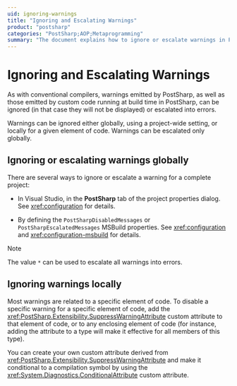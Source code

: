 ```yaml
---
uid: ignoring-warnings
title: "Ignoring and Escalating Warnings"
product: "postsharp"
categories: "PostSharp;AOP;Metaprogramming"
summary: "The document explains how to ignore or escalate warnings in PostSharp, either globally or locally. It provides instructions for adjusting these settings in Visual Studio and MSBuild."
---
```

# Ignoring and Escalating Warnings

As with conventional compilers, warnings emitted by PostSharp, as well as those emitted by custom code running at build time in PostSharp, can be ignored (in that case they will not be displayed) or escalated into errors.

Warnings can be ignored either globally, using a project-wide setting, or locally for a given element of code. Warnings can be escalated only globally.


## Ignoring or escalating warnings globally

There are several ways to ignore or escalate a warning for a complete project:

* In Visual Studio, in the **PostSharp** tab of the project properties dialog. See <xref:configuration> for details. 

* By defining the `PostSharpDisabledMessages` or `PostSharpEscalatedMessages` MSBuild properties. See <xref:configuration> and <xref:configuration-msbuild> for details. 

> [!NOTE]
> The value `*` can be used to escalate all warnings into errors. 


## Ignoring warnings locally

Most warnings are related to a specific element of code. To disable a specific warning for a specific element of code, add the <xref:PostSharp.Extensibility.SuppressWarningAttribute> custom attribute to that element of code, or to any enclosing element of code (for instance, adding the attribute to a type will make it effective for all members of this type). 

You can create your own custom attribute derived from <xref:PostSharp.Extensibility.SuppressWarningAttribute> and make it conditional to a compilation symbol by using the <xref:System.Diagnostics.ConditionalAttribute> custom attribute. 


